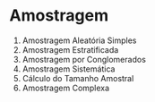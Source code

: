 # Amostragem

1. Amostragem Aleatória Simples
2. Amostragem Estratificada
3. Amostragem por Conglomerados
4. Amostragem Sistemática
5. Cálculo do Tamanho Amostral
6. Amostragem Complexa

